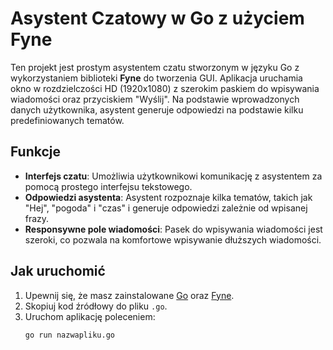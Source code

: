 # Asystent Czatowy w Go z użyciem Fyne

Ten projekt jest prostym asystentem czatu stworzonym w języku Go z wykorzystaniem biblioteki **Fyne** do tworzenia GUI. Aplikacja uruchamia okno w rozdzielczości HD (1920x1080) z szerokim paskiem do wpisywania wiadomości oraz przyciskiem "Wyślij". Na podstawie wprowadzonych danych użytkownika, asystent generuje odpowiedzi na podstawie kilku predefiniowanych tematów.

## Funkcje

- **Interfejs czatu**: Umożliwia użytkownikowi komunikację z asystentem za pomocą prostego interfejsu tekstowego.
- **Odpowiedzi asystenta**: Asystent rozpoznaje kilka tematów, takich jak "Hej", "pogoda" i "czas" i generuje odpowiedzi zależnie od wpisanej frazy.
- **Responsywne pole wiadomości**: Pasek do wpisywania wiadomości jest szeroki, co pozwala na komfortowe wpisywanie dłuższych wiadomości.

## Jak uruchomić

1. Upewnij się, że masz zainstalowane [Go](https://golang.org/doc/install) oraz [Fyne](https://developer.fyne.io/).
2. Skopiuj kod źródłowy do pliku `.go`.
3. Uruchom aplikację poleceniem:
   ```bash
   go run nazwapliku.go
